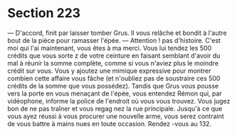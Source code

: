 # Section 223

— D'accord, finit par laisser tomber Grus. Il vous relâche et
bondit à l'autre bout de la pièce pour ramasser l'épée.
— Attention ! pas d'histoire. C'est moi qui l'ai maintenant, vous
êtes à ma merci. Vous lui tendez les 500 crédits que vous sorte z
de votre ceinture en faisant semblant d'avoir du mal à réunir la
somme complète, comme si vous n'aviez plus le moindre crédit
sur vous. Vous y ajoutez une mimique expressive pour montrer
combien cette affaire vous fâche (et n'oubliez pas de soustraire
ces 500 crédits de la somme que vous possédez). Tandis que
Grus vous pousse vers la porte en vous menaçant de l'épée, vous
entendez Rémon qui, par vidéophone, informe la police de
l'endroit où vous vous trouvez. Vous jugez bon de ne pas traîner
et vous regag nez la rue principale. Jusqu'à ce que vous ayez
réussi à vous procurer une nouvelle arme, vous serez contraint de
vous battre à mains nues en toute occasion. Rendez -vous au 132.